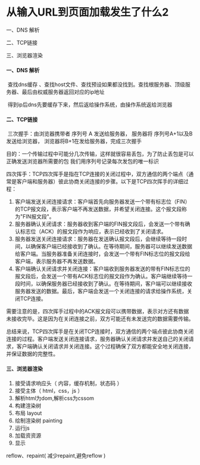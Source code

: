# 从输入URL到页面加载发生了什么2

一、DNS 解析

二、TCP链接

三、浏览器渲染



#### 一、DNS 解析

​	查找dns缓存 、查找host文件、查找预设如果都没找到。查找根服务器、顶级服务器、最后由权威服务器返回对应的ip地址

​	得到ip后dns先要缓存下来，然后返给操作系统，由操作系统返给浏览器

#### 二、TCP链接

​	三次握手：由浏览器携带者 序列号 A 发送给服务器， 服务器将 序列号A+1以及B发送给浏览器， 浏览器将B+1在发给服务器，完成三次握手

​	目的：一个传输过程中可能分几次传输，这样就很容易丢包，为了防止丢包是可以正确发送浏览器所需要的包 我们用序列号记录每次发包的唯一标识

​	四次挥手：TCP四次挥手是指在TCP连接的关闭过程中，双方通信的两个端点（通常是客户端和服务器）彼此协商关闭连接的步骤。以下是TCP四次挥手的详细过程：

1. 客户端发送关闭连接请求：客户端首先向服务器发送一个带有标志位（FIN）的TCP报文段，表示客户端不再发送数据，并希望关闭连接。这个报文段称为"FIN报文段"。
2. 服务器确认关闭请求：服务器收到客户端的FIN报文段后，会发送一个带有确认标志位（ACK）的报文段作为响应，表示已经收到了关闭请求。
3. 服务器发送关闭连接请求：服务器在发送确认报文段后，会继续等待一段时间，以确保客户端已经接收到了确认。在等待期间，服务器可以继续发送数据给客户端。当服务器准备关闭连接时，会发送一个带有FIN标志位的报文段给客户端，表示服务器不再发送数据。
4. 客户端确认关闭请求并关闭连接：客户端收到服务器发送的带有FIN标志位的报文段后，会发送一个带有ACK标志位的报文段作为确认。客户端继续等待一段时间，以确保服务器已经接收到了确认。在等待期间，客户端可以继续接收服务器发送的数据。最后，客户端会发送一个关闭连接的请求给操作系统，关闭TCP连接。

需要注意的是，四次挥手过程中的ACK报文段可以携带数据，表示对方还有数据未接收完毕。这是因为在关闭连接之前，双方可能还有未发送完的数据需要传输。

总结来说，TCP四次挥手是在关闭TCP连接时，双方通信的两个端点彼此协商关闭连接的过程。客户端发送关闭连接请求，服务器确认关闭请求并发送自己的关闭请求，客户端确认关闭请求并关闭连接。这个过程确保了双方都能安全地关闭连接，并保证数据的完整性。

#### 三、浏览器渲染

1. 接受请求响应头（ 内容，缓存机制，状态码 ）
2. 接受主体（ html，css，js ）
3. 解析html为dom,解析css为cssom
4. 构建渲染树
5. 布局 layout
6. 绘制渲染树 painting
7. 运行js
8. 加载资资源
9. 显示

reflow、repaint( 减少repaint,避免reflow )

